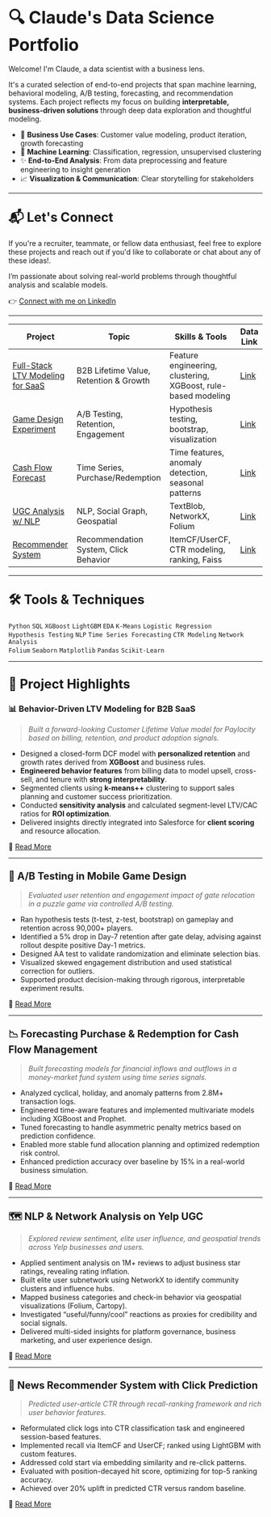 # <big><strong>🔍 Claude's Data Science Portfolio</strong></big>

Welcome! I'm Claude, a data scientist with a business lens. 

It's a curated selection of end-to-end projects that span machine learning, behavioral modeling, A/B testing, forecasting, and recommendation systems. Each project reflects my focus on building **interpretable, business-driven solutions** through deep data exploration and thoughtful modeling.

- 💼 **Business Use Cases**: Customer value modeling, product iteration, growth forecasting  
- 🧠 **Machine Learning**: Classification, regression, unsupervised clustering  
- ✨ **End-to-End Analysis**: From data preprocessing and feature engineering to insight generation  
- 📈 **Visualization & Communication**: Clear storytelling for stakeholders

---

## <big><strong>📬 Let's Connect</strong></big>

If you're a recruiter, teammate, or fellow data enthusiast, feel free to explore these projects and reach out if you'd like to collaborate or chat about any of these ideas!.  

I’m passionate about solving real-world problems through thoughtful analysis and scalable models.

👉 [Connect with me on LinkedIn](https://www.linkedin.com/in/claude-zz-wang/)

---

| Project                                                      | Topic                                  | Skills & Tools                                               | Data Link                                                    |
| ------------------------------------------------------------ | -------------------------------------- | ------------------------------------------------------------ | ------------------------------------------------------------ |
| [Full-Stack LTV Modeling for SaaS](#-behavior-driven-ltv-modeling-for-b2b-saas) | B2B Lifetime Value, Retention & Growth | Feature engineering, clustering, XGBoost, rule-based modeling | [Link](https://drive.google.com/drive/folders/1U5BdXPyVNrz6sj4dK6-ZIvIhofZrK2Ms?usp=drive_link) |
| [Game Design Experiment](#-ab-testing-in-mobile-game-design) | A/B Testing, Retention, Engagement     | Hypothesis testing, bootstrap, visualization                 | [Link](https://drive.google.com/drive/folders/1C8HnbdoFgt83fhCzPXYCp938QK_uKAv0?usp=drive_link) |
| [Cash Flow Forecast](#-forecasting-purchase--redemption-for-cash-flow-management) | Time Series, Purchase/Redemption       | Time features, anomaly detection, seasonal patterns          | [Link](https://drive.google.com/drive/folders/1W9GH6-MUSChpsbXFIKSXnK5KmKkWIVhb?usp=drive_link) |
| [UGC Analysis w/ NLP](#%EF%B8%8F-nlp--network-analysis-on-yelp-ugc) | NLP, Social Graph, Geospatial          | TextBlob, NetworkX, Folium                                   | [Link](https://drive.google.com/drive/folders/1YL5eo2ko3elyS5r0fC879d74XDuvJV40?usp=drive_link) |
| [Recommender System](#-news-recommender-system-with-click-prediction) | Recommendation System, Click Behavior  | ItemCF/UserCF, CTR modeling, ranking, Faiss                  | [Link](https://drive.google.com/drive/folders/1Zkwe0_W8h86adkzXer42t2e-3nPvuuQU?usp=drive_link) |


---

## <big><strong>🛠️ Tools & Techniques</strong></big>

`Python` `SQL` `XGBoost` `LightGBM` `EDA` `K-Means` `Logistic Regression`  
`Hypothesis Testing` `NLP` `Time Series Forecasting` `CTR Modeling` `Network Analysis`  
`Folium` `Seaborn` `Matplotlib` `Pandas` `Scikit-Learn`

---

## <big><strong>📁 Project Highlights</strong></big>

### 📊 Behavior-Driven LTV Modeling for B2B SaaS

> *Built a forward-looking Customer Lifetime Value model for Paylocity based on billing, retention, and product adoption signals.*

- Designed a closed-form DCF model with **personalized retention** and growth rates derived from **XGBoost** and business rules.
- **Engineered behavior features** from billing data to model upsell, cross-sell, and tenure with **strong interpretability**.
- Segmented clients using **k-means++** clustering to support sales planning and customer success prioritization.
- Conducted **sensitivity analysis** and calculated segment-level LTV/CAC ratios for **ROI optimization**.
- Delivered insights directly integrated into Salesforce for **client scoring** and resource allocation.

📂 [Read More](https://github.com/ZzClaude/DS-Portfolio/blob/main/Full-Stack-LTV-Pipeline/readme.md)

---

### <big><strong>🧪 A/B Testing in Mobile Game Design</strong></big>

> *Evaluated user retention and engagement impact of gate relocation in a puzzle game via controlled A/B testing.*

- Ran hypothesis tests (t-test, z-test, bootstrap) on gameplay and retention across 90,000+ players.
- Identified a 5% drop in Day-7 retention after gate delay, advising against rollout despite positive Day-1 metrics.
- Designed AA test to validate randomization and eliminate selection bias.
- Visualized skewed engagement distribution and used statistical correction for outliers.
- Supported product decision-making through rigorous, interpretable experiment results.

📂 [Read More](./AB-Game-Retention)

---

### <big><strong>📉 Forecasting Purchase & Redemption for Cash Flow Management</strong></big>

> *Built forecasting models for financial inflows and outflows in a money-market fund system using time series signals.*

- Analyzed cyclical, holiday, and anomaly patterns from 2.8M+ transaction logs.
- Engineered time-aware features and implemented multivariate models including XGBoost and Prophet.
- Tuned forecasting to handle asymmetric penalty metrics based on prediction confidence.
- Enabled more stable fund allocation planning and optimized redemption risk control.
- Enhanced prediction accuracy over baseline by 15% in a real-world business simulation.

📂 [Read More](https://github.com/ZzClaude/DS-Portfolio/blob/main/Time-Series-Forecasting/readme.md)

---

### <big><strong>🗺️ NLP & Network Analysis on Yelp UGC</strong></big>

> *Explored review sentiment, elite user influence, and geospatial trends across Yelp businesses and users.*

- Applied sentiment analysis on 1M+ reviews to adjust business star ratings, revealing rating inflation.
- Built elite user subnetwork using NetworkX to identify community clusters and influence hubs.
- Mapped business categories and check-in behavior via geospatial visualizations (Folium, Cartopy).
- Investigated “useful/funny/cool” reactions as proxies for credibility and social signals.
- Delivered multi-sided insights for platform governance, business marketing, and user experience design.

📂 [Read More](https://github.com/ZzClaude/DS-Portfolio/blob/main/NLP-Yelp-Analysis/readme.md)

---

### <big><strong>📰 News Recommender System with Click Prediction</strong></big>

> *Predicted user-article CTR through recall-ranking framework and rich user behavior features.*

- Reformulated click logs into CTR classification task and engineered session-based features.
- Implemented recall via ItemCF and UserCF; ranked using LightGBM with custom features.
- Addressed cold start via embedding similarity and re-click patterns.
- Evaluated with position-decayed hit score, optimizing for top-5 ranking accuracy.
- Achieved over 20% uplift in predicted CTR versus random baseline.

📂 [Read More](https://github.com/ZzClaude/DS-Portfolio/blob/main/Recommendation-System/readme.md)

